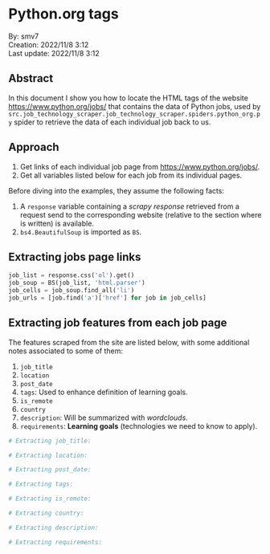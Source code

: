 # Python.org tags

By: smv7\
Creation: 2022/11/8 3:12\
Last update: 2022/11/8 3:12

## Abstract
In this document I show you how to locate the HTML tags of the website https://www.python.org/jobs/ that contains the data of Python jobs, used by `src.job_technology_scraper.job_technology_scraper.spiders.python_org.py` spider to retrieve the data of each individual job back to us.

## Approach
1. Get links of each individual job page from https://www.python.org/jobs/.
2. Get all variables listed below for each job from its individual pages.

Before diving into the examples, they assume the following facts:
1. A `response` variable containing a *scrapy response* retrieved from a request send to the corresponding website (relative to the section where is written) is available.
2. `bs4.BeautifulSoup` is imported as `BS`.

## Extracting jobs page links
```py
job_list = response.css('ol').get()
job_soup = BS(job_list, 'html.parser')
job_cells = job_soup.find_all('li')
job_urls = [job.find('a')['href'] for job in job_cells]
```

## Extracting job features from each job page

The features scraped from the site are listed below, with some additional notes associated to some of them:
1. `job_title`
2. `location`
3. `post_date`
3. `tags`: Used to enhance definition of learning goals.
4. `is_remote`
5. `country`
6. `description`: Will be summarized with *wordclouds*.
7. `requirements`: **Learning goals** (technologies we need to know to apply).

```py
# Extracting job_title:

# Extracting location:

# Extracting post_date:

# Extracting tags:

# Extracting is_remote:

# Extracting country:

# Extracting description:

# Extracting requirements:

```
